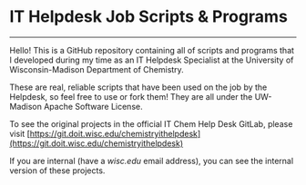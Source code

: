# IT Helpdesk Job Scripts & Programs

---

Hello! This is a GitHub repository containing all of scripts and programs that I developed during my time as an
IT Helpdesk Specialist at the University of Wisconsin-Madison Department of Chemistry.

These are real, reliable scripts that have been used on the job by the Helpdesk, so feel free to use or fork them! They are all under the UW-Madison Apache Software License.

To see the original projects in the official IT Chem Help Desk GitLab, please visit [https://git.doit.wisc.edu/chemistryithelpdesk](https://git.doit.wisc.edu/chemistryithelpdesk)

If you are internal (have a *wisc.edu* email address), you can see the internal version of these projects.
